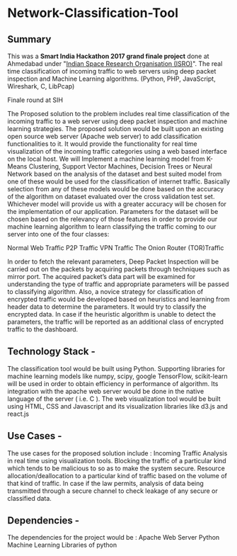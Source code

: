 # Network-Classification-Tool

## Summary
This was a **Smart India Hackathon 2017 grand finale project** done at Ahmedabad under "[Indian Space Research Organisation (ISRO)](https://www.isro.gov.in/)". The real time classification of incoming traffic to web servers using deep packet inspection and Machine Learning algorithms. (Python, PHP, JavaScript, Wireshark, C, LibPcap)

Finale round at SIH

The Proposed solution to the problem includes real time classification of the incoming traffic to a web server using deep packet inspection and machine learning strategies. The proposed solution would be built upon an existing open source web server (Apache web server) to add classification functionalities to it. It would provide the functionality for real time visualization of the incoming traffic categories using a web based interface on the local host. We will Implement a machine learning model from K-Means Clustering, Support Vector Machines, Decision Trees or Neural Network based on the analysis of the dataset and best suited model from one of these would be used for the classification of internet traffic. Basically selection from any of these models would be done based on the accuracy of the algorithm on dataset evaluated over the cross validation test set. Whichever model will provide us with a greater accuracy will be chosen for the implementation of our application. Parameters for the dataset will be chosen based on the relevancy of those features in order to provide our machine learning algorithm to learn classifying the traffic coming to our server into one of the four classes:

Normal Web Traffic P2P Traffic VPN Traffic The Onion Router (TOR)Traffic

In order to fetch the relevant parameters, Deep Packet Inspection will be carried out on the packets by acquiring packets through techniques such as mirror port. The acquired packet’s data part will be examined for understanding the type of traffic and appropriate parameters will be passed to classifying algorithm. Also, a novice strategy for classification of encrypted traffic would be developed based on heuristics and learning from header data to determine the parameters. It would try to classify the encrypted data. In case if the heuristic algorithm is unable to detect the parameters, the traffic will be reported as an additional class of encrypted traffic to the dashboard.

## Technology Stack -

The classification tool would be built using Python. Supporting libraries for machine learning models like numpy, scipy, google TensorFlow, scikit-learn will be used in order to obtain efficiency in performance of algorithm. Its integration with the apache web server would be done in the native language of the server ( i.e. C ). The web visualization tool would be built using HTML, CSS and Javascript and its visualization libraries like d3.js and react.js

## Use Cases -

The use cases for the proposed solution include :
Incoming Traffic Analysis in real time using visualization tools. Blocking the traffic of a particular kind which tends to be malicious to so as to make the system secure. Resource allocation/deallocation to a particular kind of traffic based on the volume of that kind of traffic. In case if the law permits, analysis of data being transmitted through a secure channel to check leakage of any secure or classified data.

## Dependencies -

The dependencies for the project would be : Apache Web Server Python Machine Learning Libraries of python
